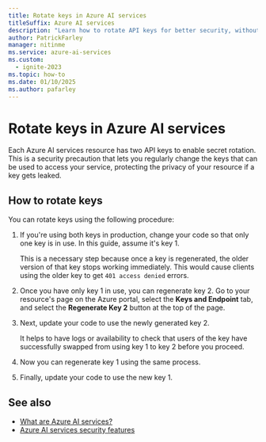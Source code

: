 ```yaml
---
title: Rotate keys in Azure AI services
titleSuffix: Azure AI services
description: "Learn how to rotate API keys for better security, without interrupting service"
author: PatrickFarley
manager: nitinme
ms.service: azure-ai-services
ms.custom:
  - ignite-2023
ms.topic: how-to
ms.date: 01/10/2025
ms.author: pafarley
---
```


# Rotate keys in Azure AI services

Each Azure AI services resource has two API keys to enable secret rotation. This is a security precaution that lets you regularly change the keys that can be used to access your service, protecting the privacy of your resource if a key gets leaked.

## How to rotate keys

You can rotate keys using the following procedure:
 
1. If you're using both keys in production, change your code so that only one key is in use. In this guide, assume it's key 1.

   This is a necessary step because once a key is regenerated, the older version of that key stops working immediately. This would cause clients using the older key to get `401 access denied` errors.
1. Once you have only key 1 in use, you can regenerate key 2. Go to your resource's page on the Azure portal, select the **Keys and Endpoint** tab, and select the **Regenerate Key 2** button at the top of the page.
1. Next, update your code to use the newly generated key 2.

   It helps to have logs or availability to check that users of the key have successfully swapped from using key 1 to key 2 before you proceed.
1. Now you can regenerate key 1 using the same process.
1. Finally, update your code to use the new key 1. 

## See also

* [What are Azure AI services?](./what-are-ai-services.md)
* [Azure AI services security features](./security-features.md)
